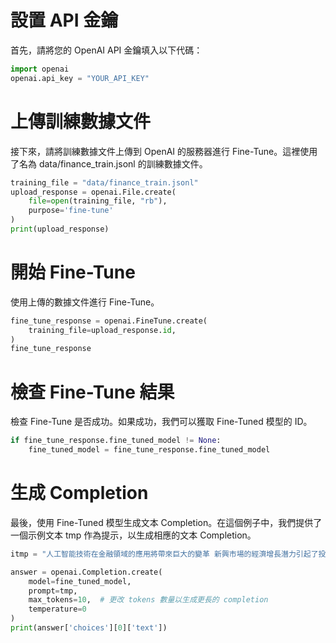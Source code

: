 # 設置 API 金鑰

首先，請將您的 OpenAI API 金鑰填入以下代碼：

```python
import openai
openai.api_key = "YOUR_API_KEY"
```
# 上傳訓練數據文件
接下來，請將訓練數據文件上傳到 OpenAI 的服務器進行 Fine-Tune。這裡使用了名為 data/finance_train.jsonl 的訓練數據文件。
```python
training_file = "data/finance_train.jsonl"
upload_response = openai.File.create(
    file=open(training_file, "rb"),
    purpose='fine-tune'
)
print(upload_response)
```

# 開始 Fine-Tune
使用上傳的數據文件進行 Fine-Tune。
```python
fine_tune_response = openai.FineTune.create(
    training_file=upload_response.id,
)
fine_tune_response
```

# 檢查 Fine-Tune 結果
檢查 Fine-Tune 是否成功。如果成功，我們可以獲取 Fine-Tuned 模型的 ID。
```python
if fine_tune_response.fine_tuned_model != None:
    fine_tuned_model = fine_tune_response.fine_tuned_model
```

# 生成 Completion
最後，使用 Fine-Tuned 模型生成文本 Completion。在這個例子中，我們提供了一個示例文本 tmp 作為提示，以生成相應的文本 Completion。
```python
itmp = "人工智能技術在金融領域的應用將帶來巨大的變革 新興市場的經濟增長潛力引起了投資者的關注 數字貨幣的興起正在改變傳統金融交易方式 把這三條評論做摘要"

answer = openai.Completion.create(
    model=fine_tuned_model,
    prompt=tmp,
    max_tokens=10,  # 更改 tokens 數量以生成更長的 completion
    temperature=0
)
print(answer['choices'][0]['text'])
```